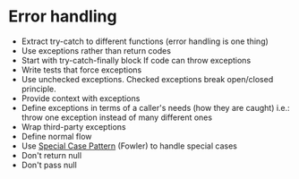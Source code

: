 # Error handling

- Extract try-catch to different functions (error handling is one thing)
- Use exceptions rather than return codes
- Start with try-catch-finally block If code can throw exceptions
- Write tests that force exceptions
- Use unchecked exceptions. Checked exceptions break open/closed principle.
- Provide context with exceptions
- Define exceptions in terms of a caller's needs (how they are caught) i.e.: throw one exception instead of many different ones
- Wrap third-party exceptions
- Define normal flow
- Use [Special Case Pattern](https://martinfowler.com/eaaCatalog/specialCase.html) (Fowler) to handle special cases
- Don't return null
- Don't pass null
